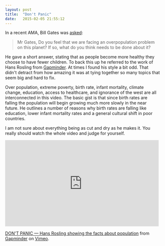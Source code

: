 ```yaml
---
layout: post
title:  "Don't Panic"
date:   2015-02-05 21:55:12
---
```


In a recent AMA, Bill Gates was [asked](http://www.reddit.com/r/IAmA/comments/2tzjp7/hi_reddit_im_bill_gates_and_im_back_for_my_third/co3r0lb):

> Mr Gates, Do you feel that we are facing an overpopulation problem on this planet? If so, what do you think needs to be done about it?

He gave a short answer, stating that as people become more healthy they choose to have fewer children. To back this up he referred to the work of Hans Rosling from [Gapminder](http://www.gapminder.org). At times I found his style a bit odd. That didn't detract from how amazing it was at tying together so many topics that seem big and hard to fix.

Over population, extreme poverty, birth rate, infant mortality, climate change, education, access to healthcare, and ignorance of the west are all interconnected in this video. The basic gist is that since birth rates are falling the population will begin growing much more slowly in the near future. He outlines a number of reasons why birth rates are falling like education, lower infant mortality rates and a general cultural shift in poor countries.

I am not sure about everything being as cut and dry as he makes it. You really should watch the whole video and judge for yourself.
<div class="video-responsive">
  <iframe src="http://player.vimeo.com/video/79878808" width="500" height="281" frameborder="0" webkitallowfullscreen mozallowfullscreen allowfullscreen></iframe> <p><a href="http://vimeo.com/79878808">DON&#039;T PANIC &mdash; Hans Rosling showing the facts about population</a> from <a href="http://vimeo.com/gapminder">Gapminder</a> on <a href="https://vimeo.com">Vimeo</a>.</p>
</div>